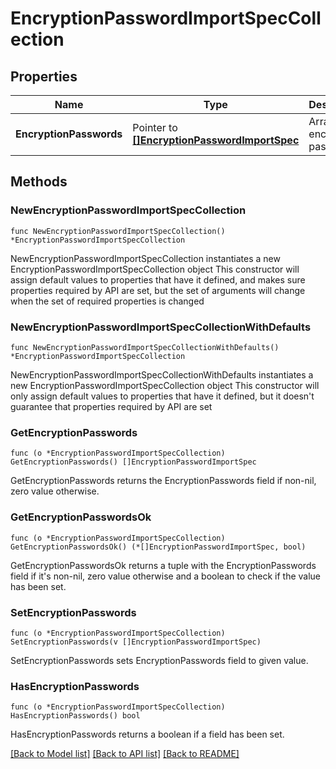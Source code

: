 # EncryptionPasswordImportSpecCollection

## Properties

Name | Type | Description | Notes
------------ | ------------- | ------------- | -------------
**EncryptionPasswords** | Pointer to [**[]EncryptionPasswordImportSpec**](EncryptionPasswordImportSpec.md) | Array of encryption passwords. | [optional] 

## Methods

### NewEncryptionPasswordImportSpecCollection

`func NewEncryptionPasswordImportSpecCollection() *EncryptionPasswordImportSpecCollection`

NewEncryptionPasswordImportSpecCollection instantiates a new EncryptionPasswordImportSpecCollection object
This constructor will assign default values to properties that have it defined,
and makes sure properties required by API are set, but the set of arguments
will change when the set of required properties is changed

### NewEncryptionPasswordImportSpecCollectionWithDefaults

`func NewEncryptionPasswordImportSpecCollectionWithDefaults() *EncryptionPasswordImportSpecCollection`

NewEncryptionPasswordImportSpecCollectionWithDefaults instantiates a new EncryptionPasswordImportSpecCollection object
This constructor will only assign default values to properties that have it defined,
but it doesn't guarantee that properties required by API are set

### GetEncryptionPasswords

`func (o *EncryptionPasswordImportSpecCollection) GetEncryptionPasswords() []EncryptionPasswordImportSpec`

GetEncryptionPasswords returns the EncryptionPasswords field if non-nil, zero value otherwise.

### GetEncryptionPasswordsOk

`func (o *EncryptionPasswordImportSpecCollection) GetEncryptionPasswordsOk() (*[]EncryptionPasswordImportSpec, bool)`

GetEncryptionPasswordsOk returns a tuple with the EncryptionPasswords field if it's non-nil, zero value otherwise
and a boolean to check if the value has been set.

### SetEncryptionPasswords

`func (o *EncryptionPasswordImportSpecCollection) SetEncryptionPasswords(v []EncryptionPasswordImportSpec)`

SetEncryptionPasswords sets EncryptionPasswords field to given value.

### HasEncryptionPasswords

`func (o *EncryptionPasswordImportSpecCollection) HasEncryptionPasswords() bool`

HasEncryptionPasswords returns a boolean if a field has been set.


[[Back to Model list]](../README.md#documentation-for-models) [[Back to API list]](../README.md#documentation-for-api-endpoints) [[Back to README]](../README.md)


